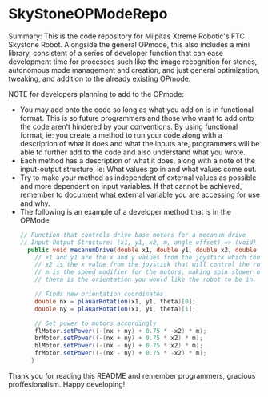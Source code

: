 # SkyStoneOPModeRepo
Summary:
This is the code repository for Milpitas Xtreme Robotic's FTC Skystone Robot. Alongside the general OPmode, this also includes a mini library, consistent of a series of developer function that can ease development time for processes such like the image recognition for stones, autonomous mode management and creation, and just general optimization, tweaking, and addition to the already existing OPmode. 

NOTE for developers planning to add to the OPmode:
- You may add onto the code so long as what you add on is in functional format.
  This is so future programmers and those who want to add onto the code aren't hindered
  by your conventions. By using functional format, ie: you create a method to run your
  code along with a description of what it does and what the inputs are, programmers will be
  able to further add to the code and also understand what you wrote.
- Each method has a description of what it does, along with
  a note of the input-output structure, ie: What values go in and what values
  come out.
- Try to make your method as independent of external values as possible and more dependent on input variables.
  If that cannot be achieved, remember to document what external variable you are accessing for use and why.
- The following is an example of a developer method that is in the OPMode:
  ```java
  // Function that controls drive base motors for a mecanum-drive
  // Input-Output Structure: (x1, y1, x2, m, angle-offset) => (void)
    public void mecanumDrive(double x1, double y1, double x2, double m, double theta) {
      // x1 and y1 are the x and y values from the joystick which controls the robot's drive
      // x2 is the x value from the joystick that will control the robot's left-right rotation
      // m is the speed modifier for the motors, making spin slower or faster
      // theta is the orientation you would like the robot to be in

      // Finds new orientation coordinates
      double nx = planarRotation(x1, y1, theta)[0];
      double ny = planarRotation(x1, y1, theta)[1];

      // Set power to motors accordingly
      flMotor.setPower((-(nx + ny) + 0.75 * -x2) * m);
      brMotor.setPower((-(nx + ny) + 0.75 * x2) * m);
      blMotor.setPower((-(nx - ny) + 0.75 * x2) * m);
      frMotor.setPower((-(nx - ny) + 0.75 * -x2) * m);
     }
  ```
Thank you for reading this README and remember programmers, gracious proffesionalism. Happy developing!
